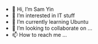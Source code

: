 - 👋 Hi, I’m Sam Yin
- 👀 I’m interested in IT stuff
- 🌱 I’m currently learning Ubuntu
- 💞️ I’m looking to collaborate on ...
- 📫 How to reach me ...

<!---
ylssam/ylssam is a ✨ special ✨ repository because its `README.md` (this file) appears on your GitHub profile.
You can click the Preview link to take a look at your changes.
--->
